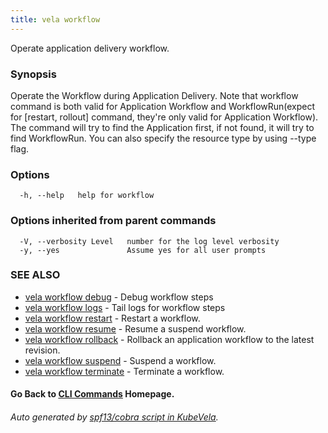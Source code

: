 ```yaml
---
title: vela workflow
---
```


Operate application delivery workflow.

### Synopsis

Operate the Workflow during Application Delivery. Note that workflow command is both valid for Application Workflow and WorkflowRun(expect for [restart, rollout] command, they're only valid for Application Workflow). The command will try to find the Application first, if not found, it will try to find WorkflowRun. You can also specify the resource type by using --type flag.

### Options

```
  -h, --help   help for workflow
```

### Options inherited from parent commands

```
  -V, --verbosity Level   number for the log level verbosity
  -y, --yes               Assume yes for all user prompts
```

### SEE ALSO


* [vela workflow debug](vela_workflow_debug)	 - Debug workflow steps
* [vela workflow logs](vela_workflow_logs)	 - Tail logs for workflow steps
* [vela workflow restart](vela_workflow_restart)	 - Restart a workflow.
* [vela workflow resume](vela_workflow_resume)	 - Resume a suspend workflow.
* [vela workflow rollback](vela_workflow_rollback)	 - Rollback an application workflow to the latest revision.
* [vela workflow suspend](vela_workflow_suspend)	 - Suspend a workflow.
* [vela workflow terminate](vela_workflow_terminate)	 - Terminate a workflow.

#### Go Back to [CLI Commands](vela) Homepage.


###### Auto generated by [spf13/cobra script in KubeVela](https://github.com/kubevela/kubevela/tree/master/hack/docgen).
